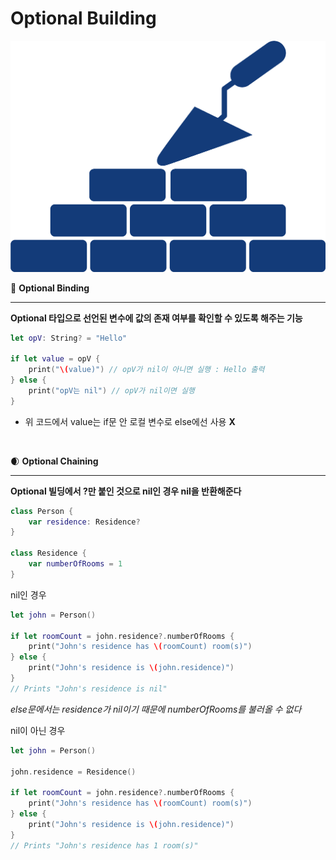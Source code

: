 # Optional Building

![OptionalBuliding](image/OptionalBuliding.png)

<aside>

🧱 **Optional Binding**

---

**Optional 타입으로 선언된 변수에 값의 존재 여부를 확인할 수 있도록 해주는 기능**

```swift
let opV: String? = "Hello"

if let value = opV {
    print("\(value)") // opV가 nil이 아니면 실행 : Hello 출력
} else {
    print("opV는 nil") // opV가 nil이면 실행
}
```

- 위 코드에서 value는 if문 안 로컬 변수로 else에선 사용 **X**
</aside>

<br>
<aside>

🌒 **Optional Chaining**

---

**Optional 빌딩에서 ?만 붙인 것으로 nil인 경우 nil을 반환해준다**

```swift
class Person {
    var residence: Residence?
}

class Residence {
    var numberOfRooms = 1
}
```

nil인 경우

```swift
let john = Person()

if let roomCount = john.residence?.numberOfRooms {
    print("John's residence has \(roomCount) room(s)")
} else {
    print("John's residence is \(john.residence)")
}
// Prints "John's residence is nil"
```

*else문에서는 residence가 nil이기 때문에 numberOfRooms를 불러올 수 없다*

nil이 아닌 경우

```swift
let john = Person()

john.residence = Residence()

if let roomCount = john.residence?.numberOfRooms {
    print("John's residence has \(roomCount) room(s)")
} else {
    print("John's residence is \(john.residence)")
}
// Prints "John's residence has 1 room(s)"
```

</aside>
